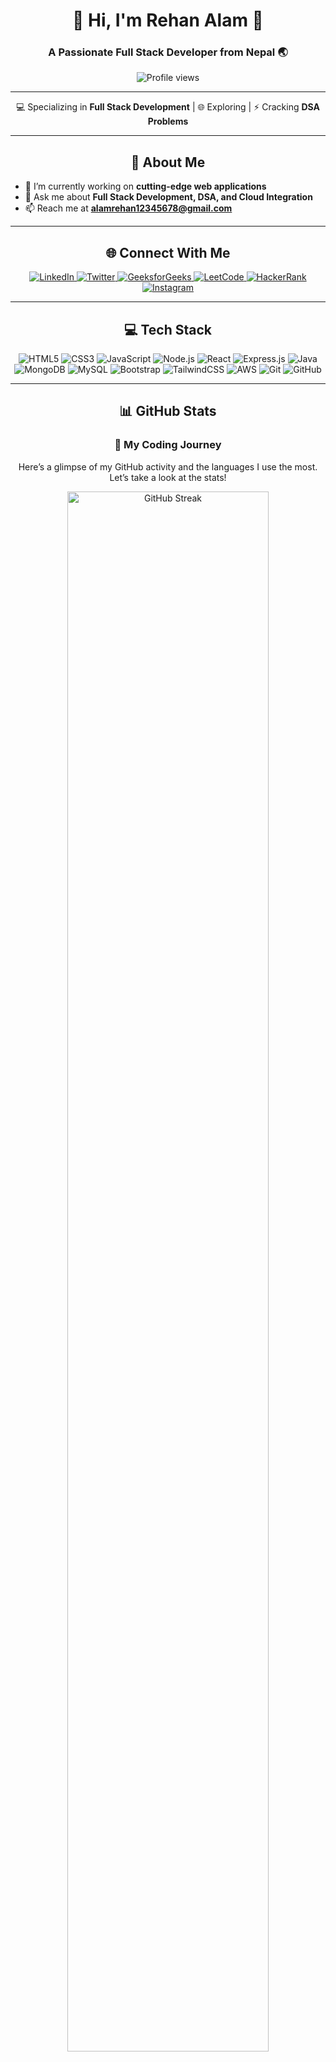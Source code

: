 <h1 align="center">🌟 Hi, I'm Rehan Alam 🌟</h1>
<h3 align="center">A Passionate Full Stack Developer from Nepal 🌏</h3>

<p align="center">
  <img src="https://komarev.com/ghpvc/?username=mohmadalamansari&label=Profile%20views&color=blue&style=flat-square" alt="Profile views" />
</p>

---

<p align="center">
  💻 Specializing in <strong>Full Stack Development</strong> | 🌐 Exploring | ⚡ Cracking <strong>DSA Problems</strong>
</p>

---

<h2 align="center">🚀 About Me</h2>

- 🔭 I’m currently working on **cutting-edge web applications**  
- 💬 Ask me about **Full Stack Development, DSA, and Cloud Integration**  
- 📫 Reach me at **alamrehan12345678@gmail.com**

---

<h2 align="center">🌐 Connect With Me</h2>
<p align="center">
  <a href="https://linkedin.com/in/rehanalam786" target="_blank">
    <img src="https://img.shields.io/badge/-LinkedIn-blue?style=for-the-badge&logo=linkedin" alt="LinkedIn" />
  </a>
  <a href="https://twitter.com/mohmadalamrehan" target="_blank">
    <img src="https://img.shields.io/badge/-Twitter-1DA1F2?style=for-the-badge&logo=twitter&logoColor=white" alt="Twitter" />
  </a>
  <a href="https://auth.geeksforgeeks.org/user/mohmadalam/profile" target="_blank">
    <img src="https://img.shields.io/badge/-GeeksforGeeks-00C853?style=for-the-badge&logo=geeksforgeeks" alt="GeeksforGeeks" />
  </a>
  <a href="https://leetcode.com/alamrehan/" target="_blank">
    <img src="https://img.shields.io/badge/-LeetCode-orange?style=for-the-badge&logo=leetcode" alt="LeetCode" />
  </a>
  <a href="https://www.hackerrank.com/alamrehan1234561" target="_blank">
    <img src="https://img.shields.io/badge/-HackerRank-darkgreen?style=for-the-badge&logo=hackerrank" alt="HackerRank" />
  </a>
  <a href="https://instagram.com/mohmad_rehan_alam" target="_blank">
    <img src="https://img.shields.io/badge/-Instagram-E4405F?style=for-the-badge&logo=instagram&logoColor=white" alt="Instagram" />
  </a>
</p>

---

<h2 align="center">💻 Tech Stack</h2>
<p align="center">
  <img src="https://img.shields.io/badge/-HTML5-orange?style=flat-square&logo=html5&logoColor=white" alt="HTML5" />
  <img src="https://img.shields.io/badge/-CSS3-blue?style=flat-square&logo=css3&logoColor=white" alt="CSS3" />
  <img src="https://img.shields.io/badge/-JavaScript-yellow?style=flat-square&logo=javascript&logoColor=white" alt="JavaScript" />
  <img src="https://img.shields.io/badge/-Node.js-green?style=flat-square&logo=node.js&logoColor=white" alt="Node.js" />
  <img src="https://img.shields.io/badge/-React-blue?style=flat-square&logo=react&logoColor=white" alt="React" />
  <img src="https://img.shields.io/badge/-Express.js-black?style=flat-square&logo=express&logoColor=white" alt="Express.js" />
  <img src="https://img.shields.io/badge/-Java-orange?style=flat-square&logo=java&logoColor=white" alt="Java" />
  <img src="https://img.shields.io/badge/-MongoDB-green?style=flat-square&logo=mongodb&logoColor=white" alt="MongoDB" />
  <img src="https://img.shields.io/badge/-MySQL-blue?style=flat-square&logo=mysql&logoColor=white" alt="MySQL" />
  <img src="https://img.shields.io/badge/-Bootstrap-purple?style=flat-square&logo=bootstrap&logoColor=white" alt="Bootstrap" />
  <img src="https://img.shields.io/badge/-TailwindCSS-blue?style=flat-square&logo=tailwindcss&logoColor=white" alt="TailwindCSS" />
  <img src="https://img.shields.io/badge/-AWS-orange?style=flat-square&logo=amazonaws&logoColor=white" alt="AWS" />
  <img src="https://img.shields.io/badge/-Git-red?style=flat-square&logo=git&logoColor=white" alt="Git" />
  <img src="https://img.shields.io/badge/-GitHub-black?style=flat-square&logo=github&logoColor=white" alt="GitHub" />
</p>

---

<h2 align="center">📊 GitHub Stats</h2>
<div align="center"> <h3>🚀 My Coding Journey</h3> <p>Here’s a glimpse of my GitHub activity and the languages I use the most. Let’s take a look at the stats!</p> <p> <img src="https://github-readme-streak-stats.herokuapp.com/?user=mohmadalamansari&theme=radical&hide_border=true&date_format=j%20M%5B%20Y%5D" alt="GitHub Streak" width="80%" /> </p> <h4>📈 Top Programming Languages</h4> <p> <img src="https://github-readme-stats.vercel.app/api/top-langs/?username=mohmadalamansari&layout=compact&theme=radical&hide_border=true" alt="Top Languages" width="80%" /> </p> <h4>📊 GitHub Stats Overview</h4> <p> <img src="https://github-readme-stats.vercel.app/api?username=mohmadalamansari&show_icons=true&theme=radical&hide_border=true" alt="GitHub Stats" width="80%" /> </p> </div>
---

<h2 align="center">💡 Fun Fact</h2>
<p align="center">
  I believe every bug has a story to tell! Debugging is like solving puzzles, and I love them!
</p>
